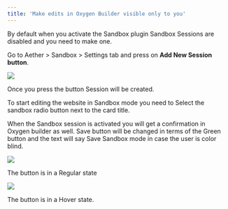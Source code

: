 ```yaml
---
title: 'Make edits in Oxygen Builder visible only to you'
---
```


By default when you activate the Sandbox plugin Sandbox Sessions are disabled and you need to make one.

Go to Aether &gt; Sandbox &gt; Settings tab and press on **Add New Session button**.

![](../../img/oxygen-sandbox-2.png)

Once you press the button Session will be created.

To start editing the website in Sandbox mode you need to Select the sandbox radio button next to the card title.

When the Sandbox session is activated you will get a confirmation in Oxygen builder as well. Save button will be changed in terms of the Green button and the text will say Save Sandbox mode in case the user is color blind.

![](../../img/oxygen-sandbox-1.png)

The button is in a Regular state

![](../../img/oxygen-sandbox-3.png)

The button is in a Hover state.